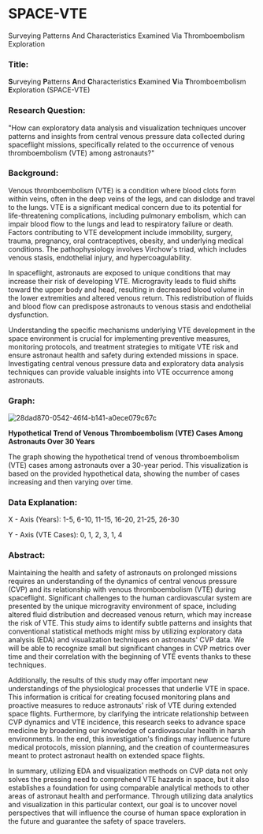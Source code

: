 # SPACE-VTE
Surveying Patterns And Characteristics Examined Via Thromboembolism Exploration

### Title:
**S**urveying **P**atterns **A**nd **C**haracteristics **E**xamined **V**ia **T**hromboembolism **E**xploration (SPACE-VTE)

### Research Question: 
"How can exploratory data analysis and visualization techniques uncover patterns and insights from central venous pressure data collected during spaceflight missions, specifically related to the occurrence of venous thromboembolism (VTE) among astronauts?"

### Background: 
Venous thromboembolism (VTE) is a condition where blood clots form within veins, often in the deep veins of the legs, and can dislodge and travel to the lungs. VTE is a significant medical concern due to its potential for life-threatening complications, including pulmonary embolism, which can impair blood flow to the lungs and lead to respiratory failure or death. Factors contributing to VTE development include immobility, surgery, trauma, pregnancy, oral contraceptives, obesity, and underlying medical conditions. The pathophysiology involves Virchow's triad, which includes venous stasis, endothelial injury, and hypercoagulability.

In spaceflight, astronauts are exposed to unique conditions that may increase their risk of developing VTE. Microgravity leads to fluid shifts toward the upper body and head, resulting in decreased blood volume in the lower extremities and altered venous return. This redistribution of fluids and blood flow can predispose astronauts to venous stasis and endothelial dysfunction.

Understanding the specific mechanisms underlying VTE development in the space environment is crucial for implementing preventive measures, monitoring protocols, and treatment strategies to mitigate VTE risk and ensure astronaut health and safety during extended missions in space. Investigating central venous pressure data and exploratory data analysis techniques can provide valuable insights into VTE occurrence among astronauts.

### Graph: 

![28dad870-0542-46f4-b141-a0ece079c67c](https://github.com/jessea100/SPACE-VTE/assets/172406481/faabf282-2e30-41b6-946a-e4d751f22bfd)

**Hypothetical Trend of Venous Thromboembolism (VTE) Cases Among Astronauts Over 30 Years**

The graph showing the hypothetical trend of venous thromboembolism (VTE) cases among astronauts over a 30-year period. This visualization is based on the provided hypothetical data, showing the number of cases increasing and then varying over time.

### Data Explanation: 
X - Axis (Years): 1-5, 6-10, 11-15, 16-20, 21-25, 26-30

Y - Axis (VTE Cases): 0, 1, 2, 3, 1, 4
### Abstract: 

Maintaining the health and safety of astronauts on prolonged missions requires an understanding of the dynamics of central venous pressure (CVP) and its relationship with venous thromboembolism (VTE) during spaceflight. Significant challenges to the human cardiovascular system are presented by the unique microgravity environment of space, including altered fluid distribution and decreased venous return, which may increase the risk of VTE. This study aims to identify subtle patterns and insights that conventional statistical methods might miss by utilizing exploratory data analysis (EDA) and visualization techniques on astronauts' CVP data. We will be able to recognize small but significant changes in CVP metrics over time and their correlation with the beginning of VTE events thanks to these techniques.

Additionally, the results of this study may offer important new understandings of the physiological processes that underlie VTE in space. This information is critical for creating focused monitoring plans and proactive measures to reduce astronauts' risk of VTE during extended space flights. Furthermore, by clarifying the intricate relationship between CVP dynamics and VTE incidence, this research seeks to advance space medicine by broadening our knowledge of cardiovascular health in harsh environments. In the end, this investigation's findings may influence future medical protocols, mission planning, and the creation of countermeasures meant to protect astronaut health on extended space flights.

In summary, utilizing EDA and visualization methods on CVP data not only solves the pressing need to comprehend VTE hazards in space, but it also establishes a foundation for using comparable analytical methods to other areas of astronaut health and performance. Through utilizing data analytics and visualization in this particular context, our goal is to uncover novel perspectives that will influence the course of human space exploration in the future and guarantee the safety of space travelers.







